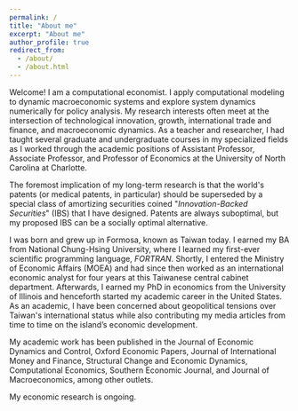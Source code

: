 ```yaml
---
permalink: /
title: "About me"
excerpt: "About me"
author_profile: true
redirect_from: 
  - /about/
  - /about.html
---
```


Welcome! I am a computational economist. I apply computational modeling to dynamic macroeconomic systems and explore system dynamics numerically for policy analysis. My research interests often meet at the intersection of technological innovation, growth, international trade and finance, and macroeconomic dynamics. As a teacher and researcher, I had taught several graduate and undergraduate courses in my specialized fields as I worked through the academic positions of Assistant Professor, Associate Professor, and Professor of Economics at the University of North Carolina at Charlotte.

The foremost implication of my long-term research is that the world's patents (or medical patents, in particular) should be superseded by a special class of amortizing securities coined "*Innovation-Backed Securities*" (IBS) that I have designed. Patents are always suboptimal, but my proposed IBS can be a socially optimal alternative.

I was born and grew up in Formosa, known as Taiwan today. I earned my BA from National Chung-Hsing University, where I learned my first-ever scientific programming language, *FORTRAN*.  Shortly, I entered the Ministry of Economic Affairs (MOEA) and had since then worked as an international economic analyst for four years at this Taiwanese central cabinet department. Afterwards, I earned my PhD in economics from the University of Illinois and henceforth started my academic career in the United States. As an academic, I have been concerned about geopolitical tensions over Taiwan's international status while also contributing my media articles from time to time on the island’s economic development.

My academic work has been published in the Journal of Economic Dynamics and Control, Oxford Economic Papers, Journal of International Money and Finance, Structural Change and Economic Dynamics, Computational Economics, Southern Economic Journal, and Journal of Macroeconomics, among other outlets. 

My economic research is ongoing.

